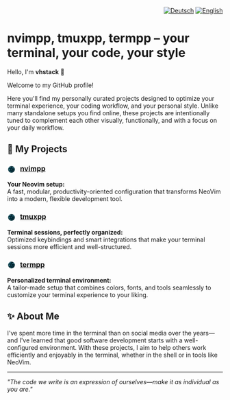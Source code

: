 <p align="right">
  <a href="README.md"><img src="https://flagcdn.com/16x12/de.png" alt="Deutsch" title="Zur deutschen Version wechseln" /></a>  <a href="README.en.md"><img src="https://flagcdn.com/16x12/gb.png" alt="English" title="Switch to English" /></a>
</p>

# nvimpp, tmuxpp, termpp – your terminal, your code, your style

Hello, I'm **vhstack** 👋

Welcome to my GitHub profile!

Here you'll find my personally curated projects designed to optimize your terminal experience, 
your coding workflow, and your personal style. Unlike many standalone setups you find online, 
these projects are intentionally tuned to complement each other visually, functionally, and 
with a focus on your daily workflow.

## 🔧 My Projects

### <img src="assets/vhstack.png" width="20" height="20" style="vertical-align:middle; margin-right: 6px;" /> [nvimpp](https://github.com/vhstack/nvimpp)
**Your Neovim setup:**  
A fast, modular, productivity-oriented configuration that transforms NeoVim into a modern, flexible development tool.

### <img src="assets/vhstack.png" width="20" height="20" style="vertical-align:middle; margin-right: 6px;" /> [tmuxpp](https://github.com/vhstack/tmuxpp)
**Terminal sessions, perfectly organized:**  
Optimized keybindings and smart integrations that make your terminal sessions more efficient and well-structured.

### <img src="assets/vhstack.png" width="20" height="20" style="vertical-align:middle; margin-right: 6px;" /> [termpp](https://github.com/vhstack/termpp)
**Personalized terminal environment:**  
A tailor-made setup that combines colors, fonts, and tools seamlessly to customize your terminal experience to your liking.

## ✨ About Me

I've spent more time in the terminal than on social media over the years—and I've learned that good software development starts with 
a well-configured environment. With these projects, I aim to help others work efficiently and enjoyably in the terminal, whether 
in the shell or in tools like NeoVim.

---

*"The code we write is an expression of ourselves—make it as individual as you are."*
